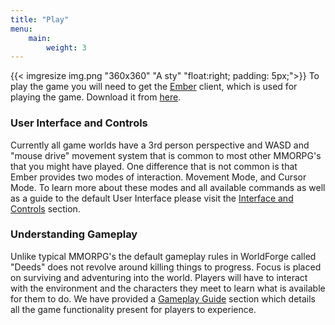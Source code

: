 ```yaml
---
title: "Play"
menu:
    main:
        weight: 3
---
```

{{< imgresize img.png "360x360" "A sty" "float:right; padding: 5px;">}}
To play the game you will need to get the [Ember](components/ember/) client, which is used for playing the game. Download it from [here](http://localhost/index.php/downloads/).

### User Interface and Controls
Currently all game worlds have a 3rd person perspective and WASD and "mouse drive" movement system that is common to most other MMORPG's that you might have played. One difference that is not common is that Ember provides two modes of interaction. Movement Mode, and Cursor Mode. To learn more about these modes and all available commands as well as a guide to the default User Interface please visit the [Interface and Controls](interface-and-controls/) section.

### Understanding Gameplay

Unlike typical MMORPG's the default gameplay rules in WorldForge called "Deeds" does not revolve around killing things to progress. Focus is placed on surviving and adventuring into the world. Players will have to interact with the environment and the characters they meet to learn what is available for them to do. We have provided a [Gameplay Guide](gameplay-guide/) section which details all the game functionality present for players to experience.